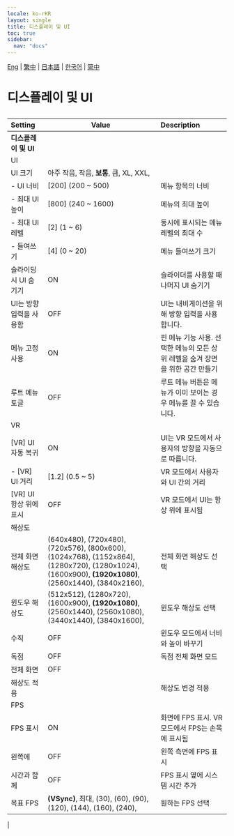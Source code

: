 ```yaml
---
locale: ko-rKR
layout: single
title: 디스플레이 및 UI
toc: true
sidebar:
  nav: "docs"
---
```

[Eng](/dancexr/menu/2025.4/system/screen) | [繁中](/tw/dancexr/menu/2025.4/system/screen) | [日本語](/jp/dancexr/menu/2025.4/system/screen) | [한국어](/kr/dancexr/menu/2025.4/system/screen) | [简中](/zh/dancexr/menu/2025.4/system/screen)

# 디스플레이 및 UI

## 

| Setting | Value | Description |
| :--- | --- | :--- |
|**디스플레이 및 UI** | | 
| UI || 
| UI 크기 | 아주 작음, 작음, **보통**, 큼, XL, XXL,  |  |
|- UI 너비 | [200] (200 ~ 500) | 메뉴 항목의 너비
|- 최대 UI 높이 | [800] (240 ~ 1600) | 메뉴의 최대 높이
|- 최대 UI 레벨 | [2] (1 ~ 6) | 동시에 표시되는 메뉴 레벨의 최대 수
|- 들여쓰기 | [4] (0 ~ 20) | 메뉴 들여쓰기 크기
| 슬라이딩 시 UI 숨기기 | ON | 슬라이더를 사용할 때 나머지 UI 숨기기
| UI는 방향 입력을 사용함 | OFF | UI는 내비게이션을 위해 방향 입력을 사용합니다.
| 메뉴 고정 사용 | ON | 핀 메뉴 기능 사용. 선택한 메뉴의 모든 상위 레벨을 숨겨 장면을 위한 공간 만들기
| 루트 메뉴 토글 | OFF | 루트 메뉴 버튼은 메뉴가 이미 보이는 경우 메뉴를 끌 수 있습니다.
| VR || 
| [VR] UI 자동 복귀 | ON | UI는 VR 모드에서 사용자의 방향을 자동으로 따릅니다.
|- [VR] UI 거리 | [1.2] (0.5 ~ 5) | VR 모드에서 사용자와 UI 간의 거리
| [VR] UI 항상 위에 표시 | OFF | VR 모드에서 UI는 항상 위에 표시됨
| 해상도 || 
| 전체 화면 해상도 | (640x480), (720x480), (720x576), (800x600), (1024x768), (1152x864), (1280x720), (1280x1024), (1600x900), **(1920x1080)**, (2560x1440), (3840x2160),  | 전체 화면 해상도 선택 |
| 윈도우 해상도 | (512x512), (1280x720), (1600x900), **(1920x1080)**, (2560x1440), (2560x1080), (3440x1440), (3840x1600),  | 윈도우 해상도 선택 |
| 수직 | OFF | 윈도우 모드에서 너비와 높이 바꾸기
| 독점 | OFF | 독점 전체 화면 모드
| 전체 화면 | OFF | 
| 해상도 적용 || 해상도 변경 적용
| FPS || 
| FPS 표시 | ON | 화면에 FPS 표시. VR 모드에서 FPS는 손목에 표시됨
| 왼쪽에 | OFF | 왼쪽 측면에 FPS 표시
| 시간과 함께 | OFF | FPS 표시 옆에 시스템 시간 추가
| 목표 FPS | **(VSync)**, 최대, (30), (60), (90), (120), (144), (160), (240),  | 원하는 FPS 선택 |
|
